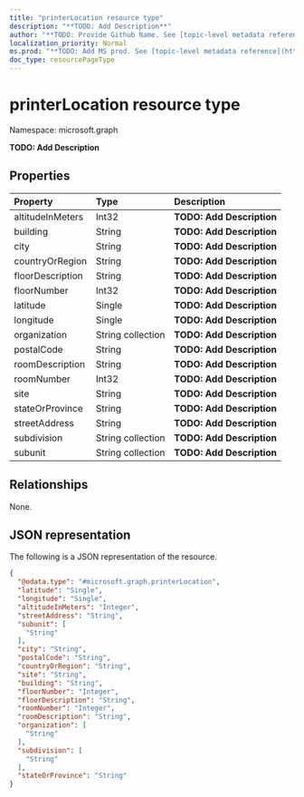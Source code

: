 ```yaml
---
title: "printerLocation resource type"
description: "**TODO: Add Description**"
author: "**TODO: Provide Github Name. See [topic-level metadata reference](https://msgo.azurewebsites.net/add/document/guidelines/metadata.html#topic-level-metadata)**"
localization_priority: Normal
ms.prod: "**TODO: Add MS prod. See [topic-level metadata reference](https://msgo.azurewebsites.net/add/document/guidelines/metadata.html#topic-level-metadata)**"
doc_type: resourcePageType
---
```


# printerLocation resource type


Namespace: microsoft.graph

**TODO: Add Description**

## Properties
|Property|Type|Description|
|:---|:---|:---|
|altitudeInMeters|Int32|**TODO: Add Description**|
|building|String|**TODO: Add Description**|
|city|String|**TODO: Add Description**|
|countryOrRegion|String|**TODO: Add Description**|
|floorDescription|String|**TODO: Add Description**|
|floorNumber|Int32|**TODO: Add Description**|
|latitude|Single|**TODO: Add Description**|
|longitude|Single|**TODO: Add Description**|
|organization|String collection|**TODO: Add Description**|
|postalCode|String|**TODO: Add Description**|
|roomDescription|String|**TODO: Add Description**|
|roomNumber|Int32|**TODO: Add Description**|
|site|String|**TODO: Add Description**|
|stateOrProvince|String|**TODO: Add Description**|
|streetAddress|String|**TODO: Add Description**|
|subdivision|String collection|**TODO: Add Description**|
|subunit|String collection|**TODO: Add Description**|

## Relationships
None.

## JSON representation
The following is a JSON representation of the resource.
<!-- {
  "blockType": "resource",
  "@odata.type": "microsoft.graph.printerLocation"
}
-->
``` json
{
  "@odata.type": "#microsoft.graph.printerLocation",
  "latitude": "Single",
  "longitude": "Single",
  "altitudeInMeters": "Integer",
  "streetAddress": "String",
  "subunit": [
    "String"
  ],
  "city": "String",
  "postalCode": "String",
  "countryOrRegion": "String",
  "site": "String",
  "building": "String",
  "floorNumber": "Integer",
  "floorDescription": "String",
  "roomNumber": "Integer",
  "roomDescription": "String",
  "organization": [
    "String"
  ],
  "subdivision": [
    "String"
  ],
  "stateOrProvince": "String"
}
```

